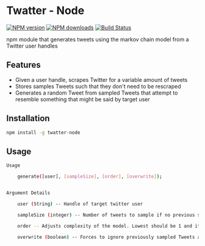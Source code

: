 #  Twatter - Node

[![NPM version](https://img.shields.io/npm/v/tocsify.svg?style=flat)](https://www.npmjs.com/package/tocsify) [![NPM downloads](https://img.shields.io/npm/dm/tocsify.svg?style=flat)](https://npmjs.org/package/tocsify) [![Build Status](https://img.shields.io/travis/droxey/tocsify.svg?style=flat)](https://travis-ci.org/droxey/tocsify)

npm module that generates tweets using the markov chain model from a Twitter user handles

## Features

* Given a user handle, scrapes Twitter for a variable amount of tweets
* Stores samples Tweets such that they don't need to be rescraped
* Generates a random Tweet from sampled Tweets that attempt to resemble something that might be said by target user

## Installation

```bash
npm install -g twatter-node
```

## Usage

```bash
Usage

    generate([user], [sampleSize], [order], [overwrite]);


Argument Details

    user (String) -- Handle of target twitter user

    sampleSize (integer) -- Number of tweets to sample if no previous samples exist

    order -- Adjusts complexity of the model. Lowest should be 1 and it should be raised depending on how much text there is to sample. In general higher complexity will closer resemble human speech but has a higher chance of repeating something already said instead of being original.
    
    overwrite (boolean) -- Forces to ignore previously sampled Tweets and resamples at the given sampleSize.
```